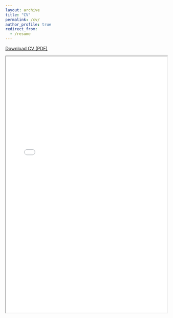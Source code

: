 ```yaml
---
layout: archive
title: "CV"
permalink: /cv/
author_profile: true
redirect_from:
  - /resume
---
```



<a href="{{ '/files/AVDResume.pdf' | relative_url }}" target="_blank">Download CV (PDF)</a>

<iframe src="{{ '/files/AVDResume.pdf' | relative_url }}" width="100%" height="800px">
    This browser does not support PDFs. Please download the PDF to view it: 
    <a href="{{ '/files/AVDResume.pdf' | relative_url }}">Download CV</a>.
</iframe>